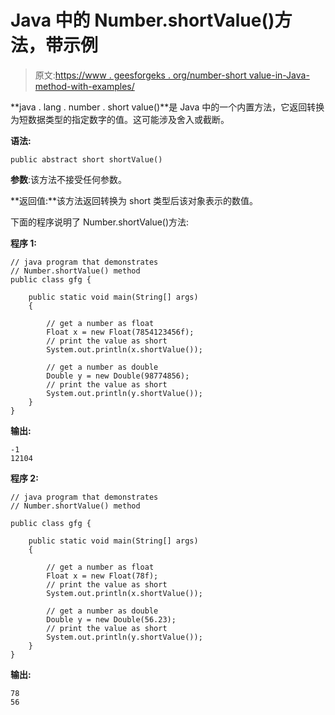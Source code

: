 # Java 中的 Number.shortValue()方法，带示例

> 原文:[https://www . geesforgeks . org/number-short value-in-Java-method-with-examples/](https://www.geeksforgeeks.org/number-shortvalue-method-in-java-with-examples/)

**java . lang . number . short value()**是 Java 中的一个内置方法，它返回转换为短数据类型的指定数字的值。这可能涉及舍入或截断。

**语法:**

```
public abstract short shortValue()

```

**参数**:该方法不接受任何参数。

**返回值:**该方法返回转换为 short 类型后该对象表示的数值。

下面的程序说明了 Number.shortValue()方法:

**程序 1:**

```
// java program that demonstrates
// Number.shortValue() method
public class gfg {

    public static void main(String[] args)
    {

        // get a number as float
        Float x = new Float(7854123456f);
        // print the value as short
        System.out.println(x.shortValue());

        // get a number as double
        Double y = new Double(98774856);
        // print the value as short
        System.out.println(y.shortValue());
    }
}
```

**输出:**

```
-1
12104

```

**程序 2:**

```
// java program that demonstrates
// Number.shortValue() method

public class gfg {

    public static void main(String[] args)
    {

        // get a number as float
        Float x = new Float(78f);
        // print the value as short
        System.out.println(x.shortValue());

        // get a number as double
        Double y = new Double(56.23);
        // print the value as short
        System.out.println(y.shortValue());
    }
}
```

**输出:**

```
78
56

```